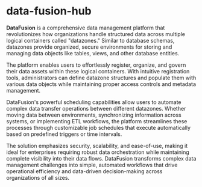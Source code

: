 # data-fusion-hub

**DataFusion** is a comprehensive data management platform that revolutionizes how organizations handle structured data across multiple logical containers called "datazones." Similar to database schemas, datazones provide organized, secure environments for storing and managing data objects like tables, views, and other database entities.

The platform enables users to effortlessly register, organize, and govern their data assets within these logical containers. With intuitive registration tools, administrators can define datazone structures and populate them with various data objects while maintaining proper access controls and metadata management.

DataFusion's powerful scheduling capabilities allow users to automate complex data transfer operations between different datazones. Whether moving data between environments, synchronizing information across systems, or implementing ETL workflows, the platform streamlines these processes through customizable job schedules that execute automatically based on predefined triggers or time intervals.

The solution emphasizes security, scalability, and ease-of-use, making it ideal for enterprises requiring robust data orchestration while maintaining complete visibility into their data flows. DataFusion transforms complex data management challenges into simple, automated workflows that drive operational efficiency and data-driven decision-making across organizations of all sizes.
